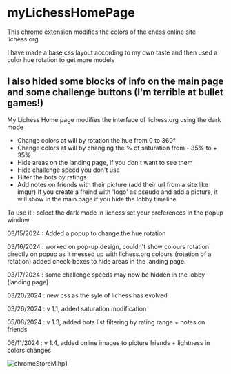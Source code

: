 # myLichessHomePage
This chrome extension modifies the colors of the chess online site lichess.org

I have made a base css layout according to my own taste
and then used a color hue rotation to get more models

I also hided some blocks of info on the main page and some challenge buttons (I'm terrible at bullet games!)
----
My Lichess Home page modifies the interface of lichess.org using the dark mode
- Change colors at will by rotation the hue from 0 to 360°
- Change colors at will by changing the % of saturation from - 35% to + 35%
- Hide areas on the landing page, if you don't want to see them
- Hide challenge speed you don't use
- Filter the bots by ratings
- Add notes on friends with their picture (add their url from a site like imgur) If you create a freind with 'logo' as pseudo and add a picture, it will show in the main page if you hide the lobby timeline

To use it : select the dark mode in lichess 
set your preferences in the popup window

03/15/2024 : Added a popup to change the hue rotation 

03/16/2024 : worked on pop-up design, couldn't show colours rotation directly on popup as it messed up with lichess.org colours (rotation of a rotation) added check-boxes to hide areas in the landing page.

03/17/2024 : some challenge speeds may now be hidden in the lobby (landing page)

03/20/2024 : new css as the syle of lichess has evolved

03/26/2024 : v 1.1, added saturation modification 

05/08/2024 : v 1.3, added bots list filtering by rating range + notes on friends

06/11/2024 : v 1.4, added online images to picture friends + lightness in colors changes

![chromeStoreMlhp1](https://github.com/PhilippeMarcMeyer/myLichessHomePage/assets/2178299/19683570-52c8-447f-acfe-6ce31365d7f1)
